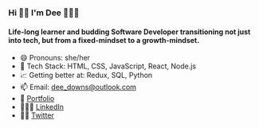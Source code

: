 ### Hi 👋🏾 I'm Dee 👩🏾‍💻 
#### Life-long learner and budding Software Developer transitioning not just into tech, but from a fixed-mindset to a growth-mindset. 

- 😄 Pronouns: she/her
- 🥞 Tech Stack: HTML, CSS, JavaScript, React, Node.js
- 📈 Getting better at: Redux, SQL, Python
- 📫 Email: dee_downs@outlook.com 
- 💼 [Portfolio](https://www.deedowns.vercel.app)
- 👩🏾‍💼 [LinkedIn](https://www.linkedin.com/in/dewandra-downs)
- 🤳🏾 [Twitter](https://www.twitter.com/Dee_Downsss)

